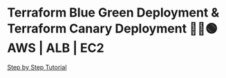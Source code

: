 # Terraform Blue Green Deployment & Terraform Canary Deployment 🔵🐣🟢 AWS | ALB | EC2

[Step by Step Tutorial](https://youtu.be/jzHGIbq045Q)
